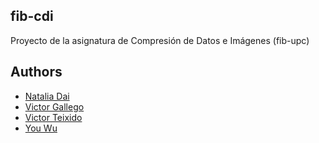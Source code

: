 ## fib-cdi
Proyecto de la asignatura de Compresión de Datos e Imágenes (fib-upc)

## Authors
- [Natalia Dai](https://github.com/natdai8)
- [Victor Gallego](https://github.com/vgallegoiz)
- [Victor Teixido](https://github.com/nemfey)
- [You Wu](https://github.com/yoyoqkn)
